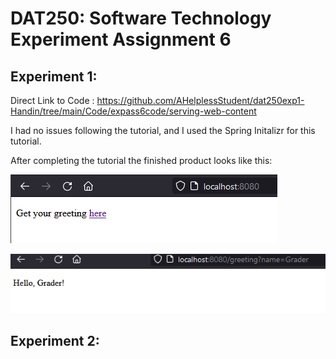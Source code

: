 # DAT250: Software Technology Experiment Assignment 6

## Experiment 1:

Direct Link to Code : https://github.com/AHelplessStudent/dat250exp1-Handin/tree/main/Code/expass6code/serving-web-content

I had no issues following the tutorial, and I used the Spring Initalizr for this tutorial.

After completing the tutorial the finished product looks like this:

![image1](https://github.com/AHelplessStudent/dat250exp1-Handin/blob/main/ImagesExpass6/Exp1index.png)


![image1](https://github.com/AHelplessStudent/dat250exp1-Handin/blob/main/ImagesExpass6/Exp1greeting.png)


## Experiment 2:



